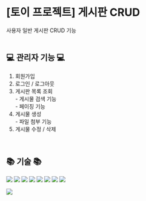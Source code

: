 # [토이 프로젝트] 게시판 CRUD

사용자 일반 게시판 CRUD 기능
<br/><br/>
## 💻 관리자 기능 💻
1. 회원가입
2. 로그인 / 로그아웃
3. 게시판 목록 조회<br/>- 게시물 검색 기능<br/>- 페이징 기능
4. 게시물 생성<br/>- 파일 첨부 기능
5. 게시물 수정 / 삭제
<br/>

## 📚 기술 📚
<img src="https://img.shields.io/badge/React-61DAFB?style=flat&logo=react&logoColor=white"/> <img src="https://img.shields.io/badge/ReactRouter-CA4245?style=flat&logo=reactrouter&logoColor=white"/> <img src="https://img.shields.io/badge/ReactHook-EC5990?style=flat&logo=reacthookform&logoColor=white"/> <img src="https://img.shields.io/badge/CSS3-1572B6?style=flat&logo=css3&logoColor=white"/> <img src="https://img.shields.io/badge/Git-F05032?style=flat&logo=git&logoColor=white"/> <img src="https://img.shields.io/badge/IntelliJIDEA-000000?style=flat&logo=intellijidea&logoColor=white"/> <img src="https://img.shields.io/badge/Docker-2496ED?style=flat&logo=docker&logoColor=white"/> <img src="https://img.shields.io/badge/Kubernetes-326CE5?style=flat&logo=kubernetes&logoColor=white"/>

<img src="https://github-readme-stats.vercel.app/api/top-langs/?username=choimiae&layout=compact">
